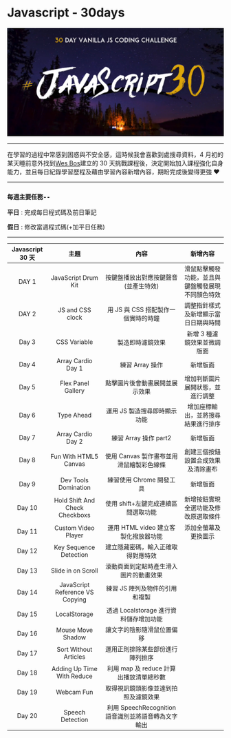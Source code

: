 # Javascript - 30days

<div align=center><img src="bg.png" width="800px"></div>

---

在學習的過程中常感到困惑與不安全感，這時候我會喜歡到處搜尋資料，4 月初的某天睡前意外找到[Wes Bos](https://javascript30.com/)建立的 30 天挑戰課程後，決定開始加入課程強化自身能力，並且每日紀錄學習歷程及藉由學習內容新增內容，期盼完成後變得更強 ❤

---

### `每週主要任務--`

**平日** : 完成每日程式碼及前日筆記

**假日** : 修改當週程式碼(+加平日任務)

---

| Javascript 30 天 |              主題               |                        內容                         |                     新增內容                     |
| :--------------: | :-----------------------------: | :-------------------------------------------------: | :----------------------------------------------: |
|      DAY 1       |       JavaScript Drum Kit       |        按鍵盤播放出對應按鍵聲音(並產生特效)         | 滑鼠點擊觸發功能，並且與鍵盤觸發展現不同顏色特效 |
|      DAY 2       |        JS and CSS clock         |         用 JS 與 CSS 搭配製作一個實時的時鐘         |       調整指針樣式及新增顯示當日日期與時間       |
|      Day 3       |          CSS Variable           |                  製造即時濾鏡效果                   |           新增 3 種濾鏡效果並微調版面            |
|      Day 4       |       Array Cardio Day 1        |                   練習 Array 操作                   |                     新增版面                     |
|      Day 5       |       Flex Panel Gallery        |           點擊圖片後會動畫展開並展示效果            |         增加判斷圖片展開狀態，並進行調整         |
|      Day 6       |           Type Ahead            |            運用 JS 製造搜尋即時顯示功能             |        增加座標輸出，並將搜尋結果進行排序        |
|      Day 7       |       Array Cardio Day 2        |                練習 Array 操作 part2                |                     新增版面                     |
|      Day 8       |      Fun With HTML5 Canvas      |      使用 Canvas 製作畫布並用滑鼠繪製彩色線條       |        創建三個按鈕設置合成效果及清除畫布        |
|      Day 9       |      Dev Tools Domination       |              練習使用 Chrome 開發工具               |                     新增版面                     |
|      Day 10      | Hold Shift And Check Checkboxs  |         使用 shift+左鍵完成連續區間選取功能         |       新增按鈕實現全選功能及修改原選取條件       |
|      Day 11      |       Custom Video Player       |        運用 HTML video 建立客製化撥放器功能         |               添加全螢幕及更換圖示               |
|      Day 12      |     Key Sequence Detection      |         建立隱藏密碼，輸入正確取得對應特效          |                                                  |
|      Day 13      |       Slide in on Scroll        |       滾動頁面到定點時產生滑入圖片的動畫效果        |                                                  |
|      Day 14      | JavaScript Reference VS Copying |           練習 JS 陣列及物件的引用和複製            |                                                  |
|      Day 15      |          LocalStorage           |       透過 Localstorage 進行資料儲存增加功能        |                                                  |
|      Day 16      |        Mouse Move Shadow        |             讓文字的陰影隨滑鼠位置偏移              |                                                  |
|      Day 17      |      Sort Without Articles      |          運用正則排除某些部份進行陣列排序           |                                                  |
|      Day 18      |   Adding Up Time With Reduce    |       利用 map 及 reduce 計算出播放清單總秒數       |                                                  |
|      Day 19      |           Webcam Fun            |        取得視訊鏡頭影像並達到拍照及濾鏡效果         |                                                  |
|      Day 20      |        Speech Detection         | 利用 SpeechRecognition 語音識別並將語音轉為文字輸出 |                                                  |
